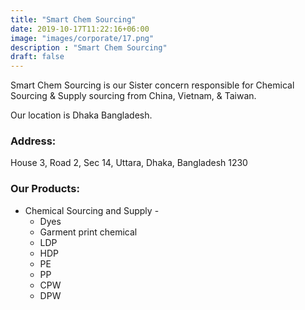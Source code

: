 ```yaml
---
title: "Smart Chem Sourcing"
date: 2019-10-17T11:22:16+06:00
image: "images/corporate/17.png"
description : "Smart Chem Sourcing"
draft: false
---
```


Smart Chem Sourcing is our Sister concern responsible for Chemical Sourcing & Supply sourcing from China, Vietnam, & Taiwan.

Our location is Dhaka Bangladesh.

### Address:
House 3, Road 2, Sec 14, Uttara, Dhaka, Bangladesh 1230

### Our Products:

* Chemical Sourcing and Supply -
    - Dyes
    - Garment print chemical
    - LDP
    - HDP
    - PE
    - PP
    - CPW
    - DPW

